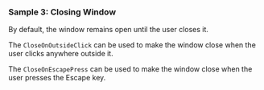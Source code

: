 ### Sample 3: Closing Window

By default, the window remains open until the user closes it.

The `CloseOnOutsideClick` can be used to make the window close when the user clicks anywhere outside it.

The `CloseOnEscapePress` can be used to make the window close when the user presses the Escape key.
